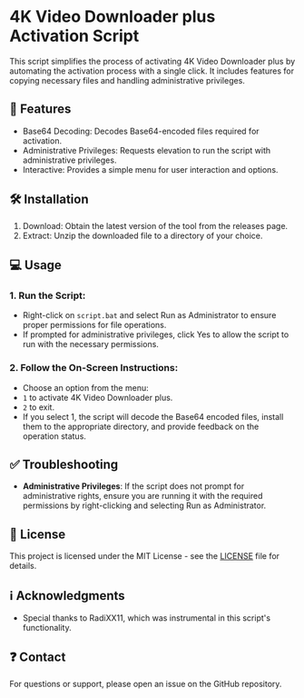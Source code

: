 # **4K Video Downloader plus Activation Script**

This script simplifies the process of activating 4K Video Downloader plus by automating the activation process with a single click. It includes features for copying necessary files and handling administrative privileges.

## 💪 Features

- Base64 Decoding: Decodes Base64-encoded files required for activation.
- Administrative Privileges: Requests elevation to run the script with administrative privileges.
- Interactive: Provides a simple menu for user interaction and options.

## 🛠️ Installation

1. Download: Obtain the latest version of the tool from the releases page.
2. Extract: Unzip the downloaded file to a directory of your choice.

## 💻 Usage

### 1. Run the Script:
- Right-click on `script.bat` and select Run as Administrator to ensure proper permissions for file operations.
- If prompted for administrative privileges, click Yes to allow the script to run with the necessary permissions.

### 2. Follow the On-Screen Instructions:
- Choose an option from the menu:
- `1` to activate 4K Video Downloader plus.
- `2` to exit.
- If you select 1, the script will decode the Base64 encoded files, install them to the appropriate directory, and provide feedback on the operation status.

## ✅ Troubleshooting

- **Administrative Privileges**: If the script does not prompt for administrative rights, ensure you are running it with the required permissions by right-clicking and selecting Run as Administrator.

## 📜 License

This project is licensed under the MIT License - see the [LICENSE](LICENSE) file for details.

## ℹ️ Acknowledgments

- Special thanks to RadiXX11, which was instrumental in this script's functionality.

## ❓ Contact

For questions or support, please open an issue on the GitHub repository.

